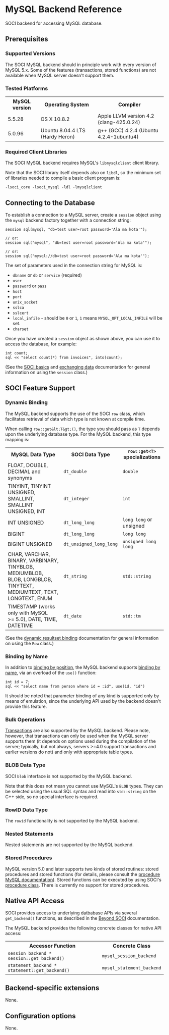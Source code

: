 # MySQL Backend Reference

SOCI backend for accessing MySQL database.

## Prerequisites

### Supported Versions

The SOCI MySQL backend should in principle work with every version of MySQL 5.x. Some of the features (transactions, stored functions) are not available when MySQL server doesn't support them.

### Tested Platforms

<table>
<tbody>
<tr><th>MySQL version</th><th>Operating System</th><th>Compiler</th></tr>
<tr><td>5.5.28</td><td>OS X 10.8.2</td><td>Apple LLVM version 4.2
(clang-425.0.24)</td></tr>
<tr><td>5.0.96</td><td>Ubuntu 8.04.4 LTS (Hardy Heron)</td>
<td>g++ (GCC) 4.2.4 (Ubuntu 4.2.4-1ubuntu4)</td>
</tr>
</tbody>
</table>

### Required Client Libraries

The SOCI MySQL backend requires MySQL's `libmysqlclient` client library.

Note that the SOCI library itself depends also on `libdl`, so the minimum set of libraries needed to compile a basic client program is:

    -lsoci_core -lsoci_mysql -ldl -lmysqlclient

## Connecting to the Database

To establish a connection to a MySQL server, create a `session` object using the `mysql` backend factory together with a connection string:

    session sql(mysql, "db=test user=root password='Ala ma kota'");

    // or:
    session sql("mysql", "db=test user=root password='Ala ma kota'");

    // or:
    session sql("mysql://db=test user=root password='Ala ma kota'");

The set of parameters used in the connection string for MySQL is:

* `dbname` or `db` or `service` (required)
* `user`
* `password` or `pass`
* `host`
* `port`
* `unix_socket`
* `sslca`
* `sslcert`
* `local_infile` - should be `0` or `1`, `1` means `MYSQL_OPT_LOCAL_INFILE` will be set.
* `charset`

Once you have created a `session` object as shown above, you can use it to access the database, for example:

    int count;
    sql << "select count(*) from invoices", into(count);


(See the [SOCI basics]("../basics.html) and [exchanging data](../exchange.html) documentation for general information on using the `session` class.)

## SOCI Feature Support

### Dynamic Binding

The MySQL backend supports the use of the SOCI `row` class, which facilitates retrieval of data which type is not known at compile time.

When calling `row::get&lt;T&gt;()`, the type you should pass as `T` depends upon the underlying database type.
For the MySQL backend, this type mapping is:

<table>
  <tbody>
    <tr>
      <th>MySQL Data Type</th>
      <th>SOCI Data Type</th>
      <th><code>row::get&lt;T&gt;</code> specializations</th>
    </tr>
    <tr>
      <td>FLOAT, DOUBLE, DECIMAL and synonyms</td>
      <td><code>dt_double</code></td>
      <td><code>double</code></td>
    </tr>
    <tr>
      <td>TINYINT, TINYINT UNSIGNED, SMALLINT, SMALLINT UNSIGNED, INT</td>
      <td><code>dt_integer</code></td>
      <td><code>int</code></td>
    </tr>
    <tr>
      <td>INT UNSIGNED</td>
      <td><code>dt_long_long</code></td>
      <td><code>long long</code> or </code>unsigned</code></td>
    </tr>
    <tr>
      <td>BIGINT</td>
      <td><code>dt_long_long</code></td>
      <td><code>long long</code></td>
    </tr>
    <tr>
      <td>BIGINT UNSIGNED</td>
      <td><code>dt_unsigned_long_long</code></td>
      <td><code>unsigned long long</code></td>
    </tr>
    <tr>
      <td>CHAR, VARCHAR, BINARY, VARBINARY, TINYBLOB, MEDIUMBLOB, BLOB,
      LONGBLOB, TINYTEXT, MEDIUMTEXT, TEXT, LONGTEXT, ENUM</td>
      <td><code>dt_string</code></td>
      <td><code>std::string</code></td>
    </tr>
    <tr>
      <td>TIMESTAMP (works only with MySQL >=&nbsp;5.0), DATE,
      TIME, DATETIME</td>
      <td><code>dt_date</code></td>
      <td><code>std::tm</code></td>
    </tr>
  </tbody>
</table>

(See the [dynamic resultset binding](../exchange.html#dynamic) documentation for general information on using the `Row` class.)

### Binding by Name

In addition to [binding by position](../exchange.html#bind_position), the MySQL backend supports
[binding by name](../exchange.html#bind_name), via an overload of the `use()` function:

    int id = 7;
    sql << "select name from person where id = :id", use(id, "id")

It should be noted that parameter binding of any kind is supported only by means of emulation, since the underlying API used by the backend doesn't provide this feature.

### Bulk Operations

[Transactions](../statements.html#transactions) are also supported by the MySQL backend. Please note, however, that transactions can only be used when the MySQL server supports them (it depends on options used during the compilation of the server; typically, but not always, servers >=4.0 support transactions and earlier versions do not) and only with appropriate table types.

### BLOB Data Type

SOCI `blob` interface is not supported by the MySQL backend.

Note that this does not mean you cannot use MySQL's `BLOB` types.  They can be selected using the usual SQL syntax and read into `std::string` on the C++ side, so no special interface is required.

### RowID Data Type

The `rowid` functionality is not supported by the MySQL backend.

### Nested Statements

Nested statements are not supported by the MySQL backend.

### Stored Procedures

MySQL version 5.0 and later supports two kinds of stored routines: stored procedures and stored functions (for details, please consult the [procedure MySQL documentation](http://dev.mysql.com/doc/refman/5.0/en/stored-procedures.html)). Stored functions can be executed by using SOCI's [procedure class](../statements.html#procedures). There is currently no support for stored procedures.

## Native API Access

SOCI provides access to underlying datbabase APIs via several `get_backend()` functions, as described in the [Beyond SOCI](../beyond.html) documentation.

The MySQL backend provides the following concrete classes for native API access:

<table>
  <tbody>
    <tr>
      <th>Accessor Function</th>
      <th>Concrete Class</th>
    </tr>
    <tr>
      <td><code>session_backend * session::get_backend()</code></td>
      <td><code>mysql_session_backend</code></td>
    </tr>
    <tr>
      <td><code>statement_backend * statement::get_backend()</code></td>
      <td><code>mysql_statement_backend</code></td>
    </tr>
  </tbody>
</table>

## Backend-specific extensions

None.

## Configuration options

None.
